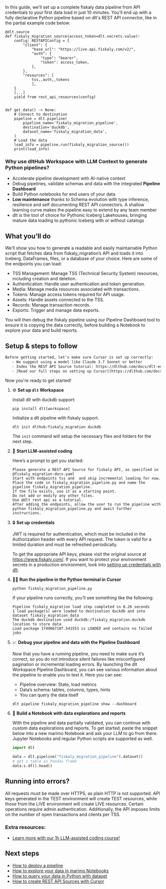In this guide, we'll set up a complete fiskaly data pipeline from API credentials to your first data load in just 10 minutes. You'll end up with a fully declarative Python pipeline based on dlt's REST API connector, like in the partial example code below:

```python-outcome
@dlt.source
def fiskaly_migration_source(access_token=dlt.secrets.value):
    config: RESTAPIConfig = {
        "client": {
            "base_url": "https://live.api.fiskaly.com/v2/",
            "auth": {
                "type": "bearer",
                "token": access_token,
            },
        },
        "resources": [
            tss,,auth,,tokens
            ],
    }
    [...]
    yield from rest_api_resources(config)


def get_data() -> None:
    # Connect to destination
    pipeline = dlt.pipeline(
        pipeline_name='fiskaly_migration_pipeline',
        destination='duckdb',
        dataset_name='fiskaly_migration_data', 
    )
    # Load the data
    load_info = pipeline.run(fiskaly_migration_source())
    print(load_info) 
```

### Why use dltHub Workspace with LLM Context to generate Python pipelines?

- Accelerate pipeline development with AI-native context
- Debug pipelines, validate schemas and data with the integrated **Pipeline Dashboard**
- Build Python notebooks for end users of your data
- **Low maintenance** thanks to Schema evolution with type inference, resilience and self documenting REST API connectors. A shallow learning curve makes the pipeline easy to extend by any team member
- dlt is the tool of choice for Pythonic Iceberg Lakehouses, bringing mature data loading to pythonic Iceberg with or without catalogs

## What you’ll do

We’ll show you how to generate a readable and easily maintainable Python script that fetches data from fiskaly_migration’s API and loads it into Iceberg, DataFrames, files, or a database of your choice. Here are some of the endpoints you can load:

- TSS Management: Manage TSS (Technical Security System) resources, including creation and deletion.
- Authentication: Handle user authentication and token generation.
- Media: Manage media resources associated with transactions.
- Tokens: Manage access tokens required for API usage.
- Assets: Handle assets connected to the TSS.
- Records: Manage transaction records.
- Exports: Trigger and manage data exports.

You will then debug the fiskaly pipeline using our Pipeline Dashboard tool to ensure it is copying the data correctly, before building a Notebook to explore your data and build reports.

## Setup & steps to follow

```default
Before getting started, let's make sure Cursor is set up correctly:
   - We suggest using a model like Claude 3.7 Sonnet or better
   - Index the REST API Source tutorial: https://dlthub.com/docs/dlt-ecosystem/verified-sources/rest_api/ and add it to context as **@dlt rest api**
   - [Read our full steps on setting up Cursor](https://dlthub.com/docs/dlt-ecosystem/llm-tooling/cursor-restapi#23-configuring-cursor-with-documentation)
```

Now you're ready to get started!

1. ⚙️ **Set up `dlt` Workspace**
    
    Install dlt with duckdb support:
    ```shell
    pip install dlt[workspace]
    ```

    Initialize a dlt pipeline with fiskaly support.
    ```shell
    dlt init dlthub:fiskaly_migration duckdb
    ```

    The `init` command will setup the necessary files and folders for the next step.
    
2. 🤠 **Start LLM-assisted coding**
    
    Here’s a prompt to get you started:
    
    ```prompt
    Please generate a REST API Source for fiskaly API, as specified in @fiskaly_migration-docs.yaml 
    Start with endpoints tss and  and skip incremental loading for now. 
    Place the code in fiskaly_migration_pipeline.py and name the pipeline fiskaly_migration_pipeline. 
    If the file exists, use it as a starting point. 
    Do not add or modify any other files. 
    Use @dlt rest api as a tutorial. 
    After adding the endpoints, allow the user to run the pipeline with python fiskaly_migration_pipeline.py and await further instructions.
    ```

    
3. 🔒 **Set up credentials** 
    
    JWT is required for authentication, which must be included in the Authorization header with every API request. The token is valid for a limited duration and must be refreshed periodically.
    
    To get the appropriate API keys, please visit the original source at https://www.fiskaly.com/.
    If you want to protect your environment secrets in a production environment, look into [setting up credentials with dlt](https://dlthub.com/docs/walkthroughs/add_credentials).
    
4. 🏃‍♀️ **Run the pipeline in the Python terminal in Cursor**
    
    ```shell
    python fiskaly_migration_pipeline.py
    ```
    
    If your pipeline runs correctly, you’ll see something like the following:
    
    ```shell
    Pipeline fiskaly_migration load step completed in 0.26 seconds
    1 load package(s) were loaded to destination duckdb and into dataset fiskaly_migration_data
    The duckdb destination used duckdb:/fiskaly_migration.duckdb location to store data
    Load package 1749667187.541553 is LOADED and contains no failed jobs
    ```
    
5. 📈 **Debug your pipeline and data with the Pipeline Dashboard**

    Now that you have a running pipeline, you need to make sure it’s correct, so you do not introduce silent failures like misconfigured pagination or incremental loading errors. By launching the dlt Workspace Pipeline Dashboard, you can see various information about the pipeline to enable you to test it. Here you can see:
    - Pipeline overview: State, load metrics
    - Data’s schema: tables, columns, types, hints
    - You can query the data itself
    
    ```shell
    dlt pipeline fiskaly_migration_pipeline show --dashboard
    ```
    
6. 🐍 **Build a Notebook with data explorations and reports**

    With the pipeline and data partially validated, you can continue with custom data explorations and reports. To get started, paste the snippet below into a new marimo Notebook and ask your LLM to go from there. Jupyter Notebooks and regular Python scripts are supported as well.

    
    ```python
    import dlt

   data = dlt.pipeline("fiskaly_migration_pipeline").dataset()
   # get s table as Pandas frame
   data.s.df().head()
    ```

## Running into errors?

All requests must be made over HTTPS, as plain HTTP is not supported. API keys generated in the TEST environment will create TEST resources, while those from the LIVE environment will create LIVE resources. Certain operations require admin authentication. Additionally, the API imposes limits on the number of open transactions and clients per TSS.

### Extra resources:

- [Learn more with our 1h LLM-assisted coding course!](https://www.youtube.com/watch?v=GGid70rnJuM)

## Next steps

- [How to deploy a pipeline](https://dlthub.com/docs/walkthroughs/deploy-a-pipeline)
- [How to explore your data in marimo Notebooks](https://dlthub.com/docs/general-usage/dataset-access/marimo)
- [How to query your data in Python with dataset](https://dlthub.com/docs/general-usage/dataset-access/dataset)
- [How to create REST API Sources with Cursor](https://dlthub.com/docs/dlt-ecosystem/llm-tooling/cursor-restapi)